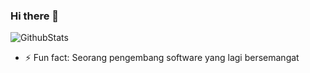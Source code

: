 ### Hi there 👋
![GithubStats](https://github-readme-stats.gopla.vercel.app/api?username=farhanfr&show_icons=true&theme=random)

- ⚡ Fun fact: Seorang pengembang software yang lagi bersemangat 

<!--
**farhanfr/farhanfr** is a ✨ _special_ ✨ repository because its `README.md` (this file) appears on your GitHub profile.

Here are some ideas to get you started:

- 🔭 I’m currently working on ...
- 🌱 I’m currently learning any software development
- 👯 I’m looking to collaborate on ...
- 🤔 I’m looking for help with ...
- 💬 Ask me about ...
- 📫 How to reach me: ...
- 😄 Pronouns: ...
- ⚡ Fun fact: ...
-->
